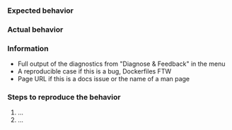 ### Expected behavior

### Actual behavior

### Information

  - Full output of the diagnostics from "Diagnose & Feedback" in the menu
  - A reproducible case if this is a bug, Dockerfiles FTW
  - Page URL if this is a docs issue or the name of a man page

### Steps to reproduce the behavior

  1. ...
  2. ...

